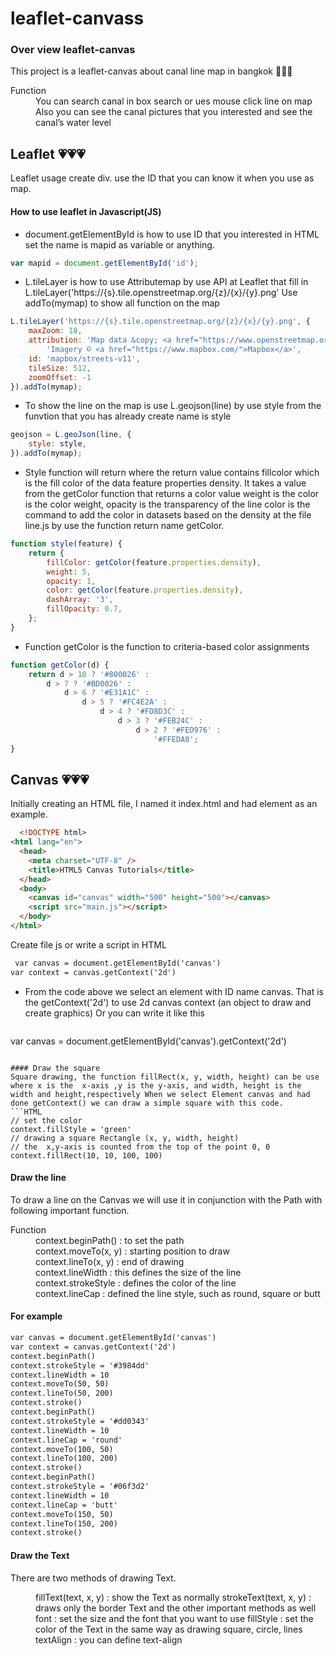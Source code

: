 # leaflet-canvass
### Over view leaflet-canvas 
This project is a leaflet-canvas about canal line map in bangkok 💙💙💙
<dl>
  <dt>Function</dt>
  <dd>You can search canal in box search or ues mouse  click line on map</dd>
  <dd>Also you can see the canal pictures that you interested and see the canal’s water level</dd>
</dl>




## Leaflet 💗💗💗

Leaflet usage
create div. use the ID that you can know it when you use as map.

#### How to use leaflet in Javascript(JS)

- document.getElementById is how to use ID that you interested in HTML set the name is mapid as variable or anything.

```javascript
var mapid = document.getElementById('id');
```

- L.tileLayer is how to use Attributemap by use API at Leaflet that fill in L.tileLayer('https://{s}.tile.openstreetmap.org/{z}/{x}/{y}.png'
Use addTo(mymap) to show all function on the map

```javascript
L.tileLayer('https://{s}.tile.openstreetmap.org/{z}/{x}/{y}.png', {
    maxZoom: 18,
    attribution: 'Map data &copy; <a href="https://www.openstreetmap.org/copyright">OpenStreetMap</a> contributors, ' +
        'Imagery © <a href="https://www.mapbox.com/">Mapbox</a>',
    id: 'mapbox/streets-v11',
    tileSize: 512,
    zoomOffset: -1
}).addTo(mymap);
```

- To show the line on the map is use L.geojson(line) by use style from the funvtion that you has already create name is style

```javascript
geojson = L.geoJson(line, {
    style: style,
}).addTo(mymap);
```
- Style function will return where the return value contains fillcolor which is the fill color of the data feature properties density. It takes a value from the getColor function that returns a color value weight is the color is the color weight, opacity is the transparency of the line color is the command to add the color in datasets based on the density at the file line.js by use the function return name getColor.

```javascript
function style(feature) {
    return {
        fillColor: getColor(feature.properties.density),
        weight: 5,
        opacity: 1,
        color: getColor(feature.properties.density),
        dashArray: '3',
        fillOpacity: 0.7,
    };
}
```
- Function getColor is the function to criteria-based color assignments

```javascript
function getColor(d) {
    return d > 10 ? '#800026' :
        d > 7 ? '#BD0026' :
            d > 6 ? '#E31A1C' :
                d > 5 ? '#FC4E2A' :
                    d > 4 ? '#FD8D3C' :
                        d > 3 ? '#FEB24C' :
                            d > 2 ? '#FED976' :
                                '#FFEDA0';
}
```

## Canvas 💗💗💗
Initially creating an HTML file, I named it index.html and had element <canvas> as an example.

```HTML 
  <!DOCTYPE html>
<html lang="en">
  <head>
    <meta charset="UTF-8" />
    <title>HTML5 Canvas Tutorials</title>
  </head>
  <body>
    <canvas id="canvas" width="500" height="500"></canvas>
    <script src="main.js"></script>
  </body>
</html>
```
Create file js or write a script in HTML 
  
 ```HTML 
  var canvas = document.getElementById('canvas')
var context = canvas.getContext('2d')
  ```
- From the code above we select an element with ID name canvas. That is <canvas> the getContext('2d') to use 2d canvas context (an object to draw and create graphics)
Or you can write it like this
  
  ```HTML 
var canvas = document.getElementById('canvas').getContext('2d')
  ```
  
#### Draw the square 
Square drawing, the function fillRect(x, y, width, height) can be use where x is the  x-axis ,y is the y-axis, and width, height is the width and height,respectively When we select Element canvas and had done getContext() we can draw a simple square with this code.
  ```HTML
  // set the color
context.fillStyle = 'green'
// drawing a square Rectangle (x, y, width, height)
// the  x,y-axis is counted from the top of the point 0, 0
context.fillRect(10, 10, 100, 100)
  ```
  #### Draw the line
To draw a line on the Canvas we will use it in conjunction with the Path with following important function.
  <dl>
  <dt>Function</dt>
  <dd>context.beginPath() : to set the path</dd>
  <dd>context.moveTo(x, y) : starting position to draw</dd>
  <dd>context.lineTo(x, y) : end of drawing</dd>
  <dd>context.lineWidth : this defines the size of the line</dd>
  <dd>context.strokeStyle : defines the color of the line</dd>
  <dd>context.lineCap : defined the line style, such as  round, square or butt</dd>
</dl>

 #### For example
```HTML
var canvas = document.getElementById('canvas')
var context = canvas.getContext('2d')
context.beginPath()
context.strokeStyle = '#3984dd'
context.lineWidth = 10
context.moveTo(50, 50)
context.lineTo(50, 200)
context.stroke()
context.beginPath()
context.strokeStyle = '#dd0343'
context.lineWidth = 10
context.lineCap = 'round'
context.moveTo(100, 50)
context.lineTo(100, 200)
context.stroke()
context.beginPath()
context.strokeStyle = '#06f3d2'
context.lineWidth = 10
context.lineCap = 'butt'
context.moveTo(150, 50)
context.lineTo(150, 200)
context.stroke()
```
#### Draw the Text
There are two methods of drawing Text.

<dl>
  <dd>fillText(text, x, y) : show the  Text as normally 
strokeText(text, x, y) : draws only the border Text and the other important methods as well
font : set the size and the font that you want to use
fillStyle : set the color of the Text in the same way as drawing square, circle, lines
textAlign : you can define text-align</dd>
  </dl>

  
